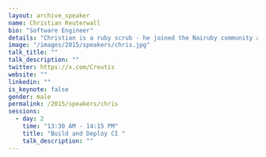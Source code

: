 ```yaml
---
layout: archive_speaker
name: Christian Reuterwall
bio: "Software Engineer"
details: "Christian is a ruby scrub - he joined the Nairuby community after its relaunch last year. He started his career as a java developer. Before coming to Nairobi he was working as a project manager. Christian was also responsible for Continuous Integration, Change and Incident managament."
image: "/images/2015/speakers/chris.jpg"
talk_title: ""
talk_description: ""
twitter: https://x.com/Creutis
website: ""
linkedin: ""
is_keynote: false
gender: male
permalink: /2015/speakers/chris
sessions:
  - day: 2
    time: "13:30 AM - 14:15 PM"
    title: "Build and Deploy CI "
    talk_description: ""
---
```

